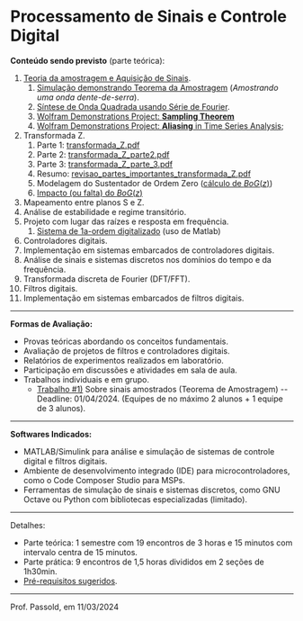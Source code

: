 # Processamento de Sinais e Controle Digital

**Conteúdo sendo previsto** (parte teórica):

1. [Teoria da amostragem e Aquisição de Sinais](../Controle_3/2_sampling/01_Sistema_Amostrado_no_Tempo.pdf).
   1. [Simulação demonstrando Teorema da Amostragem](https://fpassold.github.io/Controle_3/Teste_Amost/teste_amostragem.html) (*Amostrando uma onda dente-de-serra*).
   2. [Síntese de Onda Quadrada usando Série de Fourier](https://fpassold.github.io/Controle_3/estudo_dirigido/Síntese_Onda_Quadrada.html). 
   3. [Wolfram Demonstrations Project: **Sampling Theorem**](https://demonstrations.wolfram.com/SamplingTheorem/)
   4. [Wolfram Demonstrations Project: **Aliasing** in Time Series Analysis](https://demonstrations.wolfram.com/AliasingInTimeSeriesAnalysis/);
2. Transformada Z.
   1. Parte 1:  [transformada_Z.pdf](../Controle_3/3_transformada/transformada_Z.pdf) 
   2. Parte 2:  [transformada_Z_parte2.pdf](../Controle_3/3_transformada/transformada_Z_parte2.pdf) 
   3. Parte 3:  [transformada_Z_parte_3.pdf](../Controle_3/3_transformada/transformada_Z_parte_3.pdf) 
   4. Resumo:  [revisao_partes_importantes_transformada_Z.pdf](../Controle_3/3_transformada/revisao_partes_importantes_transformada_Z.pdf) 
   5. Modelagem do Sustentador de Ordem Zero ([cálculo de $BoG(z)$](https://fpassold.github.io/Controle_3/3_transformada/3_BoG_Transformada_Z.pdf))
   6. [Impacto (ou falta) do $BoG(z)$](https://fpassold.github.io/Controle_3/3_5_Modelagem_G_BoG/teste_BoG.html)
3. Mapeamento entre planos S e Z.
4. Análise de estabilidade e regime transitório.
5. Projeto com lugar das raízes e resposta em frequência.
   1. [Sistema de 1a-ordem digitalizado](https://fpassold.github.io/Controle_3/exemplo_1_BoG/intro_exemplo_1a_ordem.html) (uso de Matlab)
6. Controladores digitais.
7. Implementação em sistemas embarcados de controladores digitais.
8. Análise de sinais e sistemas discretos nos domínios do tempo e da frequência.
9. Transformada discreta de Fourier (DFT/FFT).
10. Filtros digitais.
11. Implementação em sistemas embarcados de filtros digitais.

---

**Formas de Avaliação:**

- Provas teóricas abordando os conceitos fundamentais.
- Avaliação de projetos de filtros e controladores digitais.
- Relatórios de experimentos realizados em laboratório.
- Participação em discussões e atividades em sala de aula.
- Trabalhos individuais e em grupo.
  - [Trabalho #1)](trabalho_1_2024_1.html) Sobre sinais amostrados (Teorema de Amostragem) -- Deadline: 01/04/2024. (Equipes de no máximo 2 alunos + 1 equipe de 3 alunos).

---

**Softwares Indicados:**

- MATLAB/Simulink para análise e simulação de sistemas de controle digital e filtros digitais.
- Ambiente de desenvolvimento integrado (IDE) para microcontroladores, como o Code Composer Studio para MSPs.
- Ferramentas de simulação de sinais e sistemas discretos, como GNU Octave ou Python com bibliotecas especializadas (limitado).

---

Detalhes:

* Parte teórica: 1 semestre com 19 encontros de 3 horas e 15 minutos com intervalo centra de 15 minutos.
* Parte prática: 9 encontros de 1,5 horas divididos em 2 seções de 1h30min.
* [Pré-requisitos sugeridos](pre_requisitos.html).

---

Prof. Passold, em 11/03/2024

